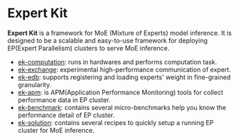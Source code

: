 # Expert Kit

**Expert Kit** is a framework for MoE (Mixture of Experts) model inference. It is designed to be a scalable and easy-to-use framework for deploying EP(Expert Parallelism) clusters to serve MoE inference.

- [ek-computation](./ek-agent): runs in hardwares and performs computation task.
- [ek-exchange](./ek-exchange): experimental high-performance communication of expert.
- [ek-edb](./ek-edb): supports registering and loading experts' weight in fine-grained granularity.
- [ek-apm](./ek-exchange): is APM(Application Performance Monitoring) tools for collect performance data in EP cluster.
- [ek-benchmark](./ek-benchmark): contains several micro-benchmarks help you know the performance detail of EP cluster.
- [ek-solution](./ek-solution): contains several recipes to quickly setup a running EP cluster for MoE inference.
